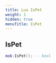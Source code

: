 ```yaml
---
title: Lua IsPet
weight: 1
hidden: true
menuTitle: IsPet
---
```

## IsPet
```lua
mob:IsPet(); -- bool
```